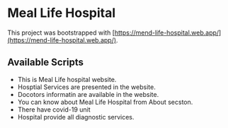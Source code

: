 # Meal Life Hospital

This project was bootstrapped with [https://mend-life-hospital.web.app/](https://mend-life-hospital.web.app/).

## Available Scripts
 * This is Meal Life hospital website.
 * Hosptial Services are presented in the website.
 * Docotors informatin are available in the website.
 * You can know about Meal Life Hospital from About secston.
 * There have covid-19 unit
 * Hospital provide all diagnostic services.